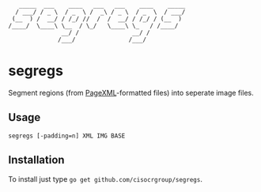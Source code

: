 ```
   _____  ___    ____   ___   ___    ____    _____
  / ___/ / _ \  / _  \ /  _\ / _ \  / _  \  / ___/
 (__  ) /  __/ / /_/ //  /  /  __/ / /_/ / (__  )
/____/  \____\ \__  / \_/   \____\ \_   / /____/
               __/ /               __/ /
              /___/               /___/
```

# segregs
Segment regions (from
[PageXML](http://www.primaresearch.org/publications/ICPR2010_Pletschacher_PAGE)-formatted
files) into seperate image files.

## Usage
`segregs [-padding=n] XML IMG BASE`

## Installation
To install just type `go get github.com/cisocrgroup/segregs`.
